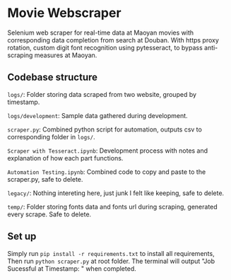 # Movie Webscraper
Selenium web scraper for real-time data at Maoyan movies with corresponding data completion from search at Douban. With https proxy rotation, custom digit font recognition using pytesseract, to bypass anti-scraping measures at Maoyan. 

## Codebase structure
`logs/`: Folder storing data scraped from two website, grouped by timestamp. 

`logs/development`: Sample data gathered during development.

`scraper.py`: Combined python script for automation, outputs csv to corresponding folder in `logs/`.

`Scraper with Tesseract.ipynb`: Development process with notes and explanation of how each part functions.

`Automation Testing.ipynb`: Combined code to copy and paste to the scraper.py, safe to delete. 

`legacy/`: Nothing intereting here, just junk I felt like keeping, safe to delete. 

`temp/`: Folder storing fonts data and fonts url during scraping, generated every scrape. Safe to delete. 

## Set up
Simply run `pip install -r requirements.txt` to install all requirements, 
Then run `python scraper.py` at root folder.
The terminal will output "Job Sucessful at Timestamp: <time of job start>" when completed.  
